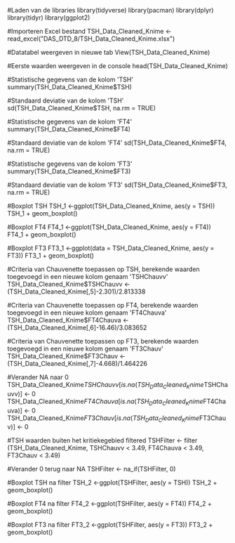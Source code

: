 #Laden van de libraries 
library(tidyverse)
library(pacman)
library(dplyr)
library(tidyr)
library(ggplot2)

#Importeren Excel bestand
TSH_Data_Cleaned_Knime <- read_excel("DAS_DTD_8/TSH_Data_Cleaned_Knime.xlsx")

#Datatabel weergeven in nieuwe tab
View(TSH_Data_Cleaned_Knime)

#Eerste waarden weergeven in de console
head(TSH_Data_Cleaned_Knime)

#Statistische gegevens van de kolom 'TSH'
summary(TSH_Data_Cleaned_Knime$TSH)

#Standaard deviatie van de kolom 'TSH'
sd(TSH_Data_Cleaned_Knime$TSH, na.rm = TRUE)

#Statistische gegevens van de kolom 'FT4'
summary(TSH_Data_Cleaned_Knime$FT4)

#Standaard deviatie van de kolom 'FT4'
sd(TSH_Data_Cleaned_Knime$FT4, na.rm = TRUE)

#Statistische gegevens van de kolom 'FT3'
summary(TSH_Data_Cleaned_Knime$FT3)

#Standaard deviatie van de kolom 'FT3'
sd(TSH_Data_Cleaned_Knime$FT3, na.rm = TRUE)

#Boxplot TSH
TSH_1 <-ggplot(TSH_Data_Cleaned_Knime, aes(y = TSH))
TSH_1 + geom_boxplot()

#Boxplot FT4
FT4_1 <-ggplot(TSH_Data_Cleaned_Knime, aes(y = FT4))
FT4_1 + geom_boxplot() 

#Boxplot FT3
FT3_1 <-ggplot(data = TSH_Data_Cleaned_Knime, aes(y = FT3))
FT3_1 + geom_boxplot()

#Criteria van Chauvenette toepassen op TSH, berekende waarden toegevoegd in een nieuwe kolom genaam 'TSHChauvv'
TSH_Data_Cleaned_Knime$TSHChauvv <- (TSH_Data_Cleaned_Knime[,5]-2.301)/2.813338

#Criteria van Chauvenette toepassen op FT4, berekende waarden toegevoegd in een nieuwe kolom genaam 'FT4Chauva'
TSH_Data_Cleaned_Knime$FT4Chauva <- (TSH_Data_Cleaned_Knime[,6]-16.46)/3.083652

#Criteria van Chauvenette toepassen op FT3, berekende waarden toegevoegd in een nieuwe kolom genaam 'FT3Chauv'
TSH_Data_Cleaned_Knime$FT3Chauv <- (TSH_Data_Cleaned_Knime[,7]-4.668)/1.464226

#Verander NA naar 0
TSH_Data_Cleaned_Knime$TSHChauvv[is.na(TSH_Data_Cleaned_Knime$TSHChauvv)] <- 0
TSH_Data_Cleaned_Knime$FT4Chauva[is.na(TSH_Data_Cleaned_Knime$FT4Chauva)] <- 0
TSH_Data_Cleaned_Knime$FT3Chauv[is.na(TSH_Data_Cleaned_Knime$FT3Chauv)] <- 0

#TSH waarden buiten het kritiekegebied filtered
TSHFilter <- filter (TSH_Data_Cleaned_Knime, TSHChauvv < 3.49, FT4Chauva < 3.49, FT3Chauv < 3.49)

#Verander 0 terug naar NA
TSHFilter <- na_if(TSHFilter, 0)

#Boxplot TSH na filter
TSH_2 <-ggplot(TSHFilter, aes(y = TSH))
TSH_2 + geom_boxplot()

#Boxplot FT4 na filter
FT4_2 <-ggplot(TSHFilter, aes(y = FT4))
FT4_2 + geom_boxplot()

#Boxplot FT3 na filter
FT3_2 <-ggplot(TSHFilter, aes(y = FT3))
FT3_2 + geom_boxplot()


